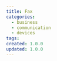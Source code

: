 ```yaml
---
title: Fax
categories:
  - business
  - communication
  - devices
tags:
created: 1.0.0
updated: 1.0.0
---
```

